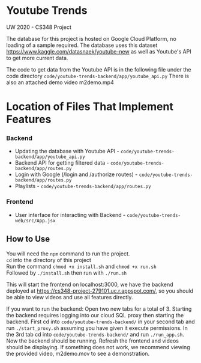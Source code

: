 # Youtube Trends
UW 2020 - CS348 Project

The database for this project is hosted on Google Cloud Platform, no loading of a sample required.
The database uses this dataset https://www.kaggle.com/datasnaek/youtube-new as well as Youtube's API to get more current data.

The code to get data from the Youtube API is in the following file under the code directory `code/youtube-trends-backend/app/youtube_api.py`
There is also an attached demo video m2demo.mp4

# Location of Files That Implement Features
### Backend
- Updating the database with Youtube API - `code/youtube-trends-backend/app/youtube_api.py`
- Backend API for getting filtered data - `code/youtube-trends-backend/app/routes.py`
- Login with Google (/login and /authorize routes) - `code/youtube-trends-backend/app/routes.py` 
- Playlists - `code/youtube-trends-backend/app/routes.py` 

### Frontend
- User interface for interacting with Backend - `code/youtube-trends-web/src/App.jsx`

## How to Use
You will need the `npm` command to run the project.
<br/>
`cd` into the directory of this project
<br/>
Run the command `chmod +x install.sh` and `chmod +x run.sh`
<br/>
Followed by `./install.sh`
then run with `./run.sh`

This will start the frontend on localhost:3000, we have the backend deployed at https://cs348-project-279101.uc.r.appspot.com/, so you should be able to view videos and use all features directly.

If you want to run the backend:
Open two new tabs for a total of 3.
Starting the backend requires logging into our cloud SQL proxy then starting the backend. First cd into `code/youtube-trends-backend/` in your second tab and run `./start_proxy.sh` assuming you have given it execute permissions. In the 3rd tab cd into `code/youtube-trends-backend/` and run `./run_app.sh`. Now the backend should be running. Refresh the frontend and videos should be displaying. 
If something does not work, we recommend viewing the provided video, m2demo.mov to see a demonstration.
